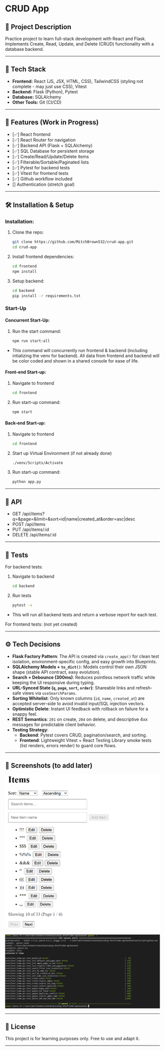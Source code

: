 # CRUD App

## 📌 Project Description

Practice project to learn full-stack development with React and Flask.  
Implements Create, Read, Update, and Delete (CRUD) functionality with a database backend.

---

## 🚀 Tech Stack

- **Frontend:** React (JS, JSX, HTML, CSS), TailwindCSS (styling not complete - may just use CSS), Vitest
- **Backend:** Flask (Python), Pytest
- **Database:** SQLAlchemy
- **Other Tools:** Git (CI/CD)

---

## 📂 Features (Work in Progress)

- [✅] React frontend
- [✅] React Router for navigation
- [✅] Backend API (Flask + SQLAlchemy)
- [✅] SQL Database for persistent storage
- [✅] Create/Read/Update/Delete items
- [✅] Filterable/Sortable/Paginated lists
- [✅] Pytest for backend tests
- [✅] Vitest for frontend tests
- [✅] Github workflow included
- [] Authentication (stretch goal)

---

## 🛠️ Installation & Setup

### Installation:

1. Clone the repo:
   ```bash
   git clone https://github.com/MitchBrown532/crud-app.git
   cd crud-app
   ```
2. Install frontend dependencies:
   ```bash
   cd frontend
   npm install
   ```
3. Setup backend:

   ```bash
   cd backend
   pip install -r requirements.txt
   ```

### Start-Up

#### Concurrent Start-Up:

1. Run the start command:
   ```bash
   npm run start:all
   ```

- This command will concurrently run frontend & backend (including intializing the venv for backend). All data from frontend and backend will be color coded and shown in a shared console for ease of life.

#### Front-end Start-up:

1. Navigate to frontend
   ```bash
   cd frontend
   ```
2. Run start-up command:
   ```bash
   npm start
   ```

#### Back-end Start-up:

1. Navigate to frontend
   ```bash
   cd frontend
   ```
2. Start up Virtual Environment (if not already done)
   ```bash
   ./venv/Scripts/Activate
   ```
3. Run start-up command:
   ```bash
   python app.py
   ```

---

## 🔌 API

- GET /api/items?q=&page=&limit=&sort=id|name|created_at&order=asc|desc
- POST /api/items
- PUT /api/items/:id
- DELETE /api/items/:id

---

## 🧪 Tests

For backend tests:

1. Navigate to backend
   ```bash
   cd backend
   ```
2. Run tests
   ```bash
   pytest -v
   ```

- This will run all backend tests and return a verbose report for each test.

For frontend tests: (not yet created)

---

## ⚙️ Tech Decisions

- **Flask Factory Pattern**: The API is created via `create_app()` for clean test isolation, environment-specific config, and easy growth into Blueprints.
- **SQLAlchemy Models + `to_dict()`**: Models control their own JSON shape (stable API contract, easy evolution).
- **Search + Debounce (300ms)**: Reduces pointless network traffic while keeping the UI responsive during typing.
- **URL-Synced State (`q`, `page`, `sort`, `order`)**: Shareable links and refresh-safe views via `useSearchParams`.
- **Sorting Whitelist**: Only known columns (`id`, `name`, `created_at`) are accepted server-side to avoid invalid input/SQL injection vectors.
- **Optimistic Delete**: Instant UI feedback with rollback on failure for a snappy feel.
- **REST Semantics**: `201` on create, `204` on delete, and descriptive 4xx messages for predictable client behavior.
- **Testing Strategy**:
  - **Backend**: Pytest covers CRUD, pagination/search, and sorting.
  - **Frontend**: Lightweight Vitest + React Testing Library smoke tests (list renders, errors render) to guard core flows.

---

## 📸 Screenshots (to add later)

![Screenshot of a functional CRUD app demonstrating all fundamentals of Full stack development](image.png)

![Screenshot of extensive backend testing with every test being passed](image-1.png)

---

## 📜 License

This project is for learning purposes only. Free to use and adapt it.

---
